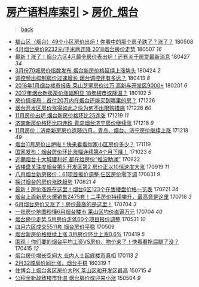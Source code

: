 [房产语料库索引](../../README.md)  > [房价_烟台](房价_烟台.md)
====
> [back](../README.md)

- [福山区（烟台）49个小区房价出炉！你看中的那个房子跌了？涨了？](http://jkwz.applinzi.com/ittc/7100671246050264080.html#%E7%A6%8F%E5%B1%B1%E5%8C%BA%EF%BC%88%E7%83%9F%E5%8F%B0%EF%BC%8949%E4%B8%AA%E5%B0%8F%E5%8C%BA%E6%88%BF%E4%BB%B7%E5%87%BA%E7%82%89%EF%BC%81%E4%BD%A0%E7%9C%8B%E4%B8%AD%E7%9A%84%E9%82%A3%E4%B8%AA%E6%88%BF%E5%AD%90%E8%B7%8C%E4%BA%86%EF%BC%9F%E6%B6%A8%E4%BA%86%EF%BC%9F) 180508  
- [4月烟台房价9232元/平米两连降 2018烟台房价走势](http://jkwz.applinzi.com/ittc/7100322715183612944.html#4%E6%9C%88%E7%83%9F%E5%8F%B0%E6%88%BF%E4%BB%B79232%E5%85%83%2F%E5%B9%B3%E7%B1%B3%E4%B8%A4%E8%BF%9E%E9%99%8D+2018%E7%83%9F%E5%8F%B0%E6%88%BF%E4%BB%B7%E8%B5%B0%E5%8A%BF) 180507 *16* 
- [最新！涨了！烟台六区4月最全房价表出炉！还有关于房贷最新消息](http://jkwz.applinzi.com/ittc/7096726479541109767.html#%E6%9C%80%E6%96%B0%EF%BC%81%E6%B6%A8%E4%BA%86%EF%BC%81%E7%83%9F%E5%8F%B0%E5%85%AD%E5%8C%BA4%E6%9C%88%E6%9C%80%E5%85%A8%E6%88%BF%E4%BB%B7%E8%A1%A8%E5%87%BA%E7%82%89%EF%BC%81%E8%BF%98%E6%9C%89%E5%85%B3%E4%BA%8E%E6%88%BF%E8%B4%B7%E6%9C%80%E6%96%B0%E6%B6%88%E6%81%AF) 180427 *34* 
- [3月份70城房价指数发布 烟台新房价格延续上涨势头](http://jkwz.applinzi.com/ittc/7095472553386837003.html#3%E6%9C%88%E4%BB%BD70%E5%9F%8E%E6%88%BF%E4%BB%B7%E6%8C%87%E6%95%B0%E5%8F%91%E5%B8%83+%E7%83%9F%E5%8F%B0%E6%96%B0%E6%88%BF%E4%BB%B7%E6%A0%BC%E5%BB%B6%E7%BB%AD%E4%B8%8A%E6%B6%A8%E5%8A%BF%E5%A4%B4) 180424 *2* 
- [调控频出抑制房价过速增长 烟台调控还有多远？](http://jkwz.applinzi.com/ittc/7091495302261638161.html#%E8%B0%83%E6%8E%A7%E9%A2%91%E5%87%BA%E6%8A%91%E5%88%B6%E6%88%BF%E4%BB%B7%E8%BF%87%E9%80%9F%E5%A2%9E%E9%95%BF+%E7%83%9F%E5%8F%B0%E8%B0%83%E6%8E%A7%E8%BF%98%E6%9C%89%E5%A4%9A%E8%BF%9C%EF%BC%9F) 180413 *8* 
- [2018年1月烟台楼市报告 莱山芝罘房价过万 高新与开发区9000+](http://jkwz.applinzi.com/ittc/7065160487858078731.html#2018%E5%B9%B41%E6%9C%88%E7%83%9F%E5%8F%B0%E6%A5%BC%E5%B8%82%E6%8A%A5%E5%91%8A+%E8%8E%B1%E5%B1%B1%E8%8A%9D%E7%BD%98%E6%88%BF%E4%BB%B7%E8%BF%87%E4%B8%87+%E9%AB%98%E6%96%B0%E4%B8%8E%E5%BC%80%E5%8F%91%E5%8C%BA9000%2B) 180201 *6* 
- [2017年烟台新房房价涨幅明显 18年楼市或降温？](http://jkwz.applinzi.com/ittc/7053993064593359889.html#2017%E5%B9%B4%E7%83%9F%E5%8F%B0%E6%96%B0%E6%88%BF%E6%88%BF%E4%BB%B7%E6%B6%A8%E5%B9%85%E6%98%8E%E6%98%BE+18%E5%B9%B4%E6%A5%BC%E5%B8%82%E6%88%96%E9%99%8D%E6%B8%A9%EF%BC%9F) 180102 *5* 
- [房价情报局：首付20万内在烟台还能买到哪里的房？](http://jkwz.applinzi.com/ittc/7051414521841730576.html#%E6%88%BF%E4%BB%B7%E6%83%85%E6%8A%A5%E5%B1%80%EF%BC%9A%E9%A6%96%E4%BB%9820%E4%B8%87%E5%86%85%E5%9C%A8%E7%83%9F%E5%8F%B0%E8%BF%98%E8%83%BD%E4%B9%B0%E5%88%B0%E5%93%AA%E9%87%8C%E7%9A%84%E6%88%BF%EF%BC%9F) 171226  
- [烟台开发区房价涨得如此之快为何不出限购措施](http://jkwz.applinzi.com/ittc/7051313441875166225.html#%E7%83%9F%E5%8F%B0%E5%BC%80%E5%8F%91%E5%8C%BA%E6%88%BF%E4%BB%B7%E6%B6%A8%E5%BE%97%E5%A6%82%E6%AD%A4%E4%B9%8B%E5%BF%AB%E4%B8%BA%E4%BD%95%E4%B8%8D%E5%87%BA%E9%99%90%E8%B4%AD%E6%8E%AA%E6%96%BD) 171226 *60* 
- [11月房价出炉 烟台新房价格环比25连涨](http://jkwz.applinzi.com/ittc/7048682078676190225.html#11%E6%9C%88%E6%88%BF%E4%BB%B7%E5%87%BA%E7%82%89+%E7%83%9F%E5%8F%B0%E6%96%B0%E6%88%BF%E4%BB%B7%E6%A0%BC%E7%8E%AF%E6%AF%9425%E8%BF%9E%E6%B6%A8) 171219 *11* 
- [济南新房价格环比四连跌 青岛烟台济宁房价继续涨](http://jkwz.applinzi.com/ittc/7048434623489508368.html#%E6%B5%8E%E5%8D%97%E6%96%B0%E6%88%BF%E4%BB%B7%E6%A0%BC%E7%8E%AF%E6%AF%94%E5%9B%9B%E8%BF%9E%E8%B7%8C+%E9%9D%92%E5%B2%9B%E7%83%9F%E5%8F%B0%E6%B5%8E%E5%AE%81%E6%88%BF%E4%BB%B7%E7%BB%A7%E7%BB%AD%E6%B6%A8) 171218 *9* 
- [11月房价：济南新房房价连降四月，青岛、烟台、济宁房价继续上涨](http://jkwz.applinzi.com/ittc/7048382147067380753.html#11%E6%9C%88%E6%88%BF%E4%BB%B7%EF%BC%9A%E6%B5%8E%E5%8D%97%E6%96%B0%E6%88%BF%E6%88%BF%E4%BB%B7%E8%BF%9E%E9%99%8D%E5%9B%9B%E6%9C%88%EF%BC%8C%E9%9D%92%E5%B2%9B%E3%80%81%E7%83%9F%E5%8F%B0%E3%80%81%E6%B5%8E%E5%AE%81%E6%88%BF%E4%BB%B7%E7%BB%A7%E7%BB%AD%E4%B8%8A%E6%B6%A8) 171218 *49* 
- [烟台11月房价出炉啦！快来看看你家小区房价多少？](http://jkwz.applinzi.com/ittc/7037776003047359504.html#%E7%83%9F%E5%8F%B011%E6%9C%88%E6%88%BF%E4%BB%B7%E5%87%BA%E7%82%89%E5%95%A6%EF%BC%81%E5%BF%AB%E6%9D%A5%E7%9C%8B%E7%9C%8B%E4%BD%A0%E5%AE%B6%E5%B0%8F%E5%8C%BA%E6%88%BF%E4%BB%B7%E5%A4%9A%E5%B0%91%EF%BC%9F) 171119  
- [国家发布：烟台房价环比涨幅连续第4个月下降！](http://jkwz.applinzi.com/ittc/7027607398326469649.html#%E5%9B%BD%E5%AE%B6%E5%8F%91%E5%B8%83%EF%BC%9A%E7%83%9F%E5%8F%B0%E6%88%BF%E4%BB%B7%E7%8E%AF%E6%AF%94%E6%B6%A8%E5%B9%85%E8%BF%9E%E7%BB%AD%E7%AC%AC4%E4%B8%AA%E6%9C%88%E4%B8%8B%E9%99%8D%EF%BC%81) 171023 *6* 
- [近期烟台十大城建利好 都在给房价“推波助澜”](http://jkwz.applinzi.com/ittc/7016136566169404433.html#%E8%BF%91%E6%9C%9F%E7%83%9F%E5%8F%B0%E5%8D%81%E5%A4%A7%E5%9F%8E%E5%BB%BA%E5%88%A9%E5%A5%BD+%E9%83%BD%E5%9C%A8%E7%BB%99%E6%88%BF%E4%BB%B7%E2%80%9C%E6%8E%A8%E6%B3%A2%E5%8A%A9%E6%BE%9C%E2%80%9D) 170922  
- [该楼盘关注度烟台第5 开发区第2 房价正以10倍速度大涨](http://jkwz.applinzi.com/ittc/7015042882539619344.html#%E8%AF%A5%E6%A5%BC%E7%9B%98%E5%85%B3%E6%B3%A8%E5%BA%A6%E7%83%9F%E5%8F%B0%E7%AC%AC5+%E5%BC%80%E5%8F%91%E5%8C%BA%E7%AC%AC2+%E6%88%BF%E4%BB%B7%E6%AD%A3%E4%BB%A510%E5%80%8D%E9%80%9F%E5%BA%A6%E5%A4%A7%E6%B6%A8) 170919 *11* 
- [八月烟台新房报价：61项目报价调整 仨区房价零下调](http://jkwz.applinzi.com/ittc/7007964546093024273.html#%E5%85%AB%E6%9C%88%E7%83%9F%E5%8F%B0%E6%96%B0%E6%88%BF%E6%8A%A5%E4%BB%B7%EF%BC%9A61%E9%A1%B9%E7%9B%AE%E6%8A%A5%E4%BB%B7%E8%B0%83%E6%95%B4+%E4%BB%A8%E5%8C%BA%E6%88%BF%E4%BB%B7%E9%9B%B6%E4%B8%8B%E8%B0%83) 170831 *9* 
- [探讨烟台的房价涨跌趋势](http://jkwz.applinzi.com/ittc/7004280386727969809.html#%E6%8E%A2%E8%AE%A8%E7%83%9F%E5%8F%B0%E7%9A%84%E6%88%BF%E4%BB%B7%E6%B6%A8%E8%B7%8C%E8%B6%8B%E5%8A%BF) 170821 *4* 
- [最新！房价涨跌在这里！烟台6区123个在售楼盘价格一览表](http://jkwz.applinzi.com/ittc/6992703346916721681.html#%E6%9C%80%E6%96%B0%EF%BC%81%E6%88%BF%E4%BB%B7%E6%B6%A8%E8%B7%8C%E5%9C%A8%E8%BF%99%E9%87%8C%EF%BC%81%E7%83%9F%E5%8F%B06%E5%8C%BA123%E4%B8%AA%E5%9C%A8%E5%94%AE%E6%A5%BC%E7%9B%98%E4%BB%B7%E6%A0%BC%E4%B8%80%E8%A7%88%E8%A1%A8) 170721 *34* 
- [烟台上周新房火爆销售2475套！二手房价持续攀升，最高竟是这里](http://jkwz.applinzi.com/ittc/6991715763382387728.html#%E7%83%9F%E5%8F%B0%E4%B8%8A%E5%91%A8%E6%96%B0%E6%88%BF%E7%81%AB%E7%88%86%E9%94%80%E5%94%AE2475%E5%A5%97%EF%BC%81%E4%BA%8C%E6%89%8B%E6%88%BF%E4%BB%B7%E6%8C%81%E7%BB%AD%E6%94%80%E5%8D%87%EF%BC%8C%E6%9C%80%E9%AB%98%E7%AB%9F%E6%98%AF%E8%BF%99%E9%87%8C) 170718 *3* 
- [6月烟台房价又涨了！房价最高的是这里！](http://jkwz.applinzi.com/ittc/6986495812254041092.html#6%E6%9C%88%E7%83%9F%E5%8F%B0%E6%88%BF%E4%BB%B7%E5%8F%88%E6%B6%A8%E4%BA%86%EF%BC%81%E6%88%BF%E4%BB%B7%E6%9C%80%E9%AB%98%E7%9A%84%E6%98%AF%E8%BF%99%E9%87%8C%EF%BC%81) 170704 *3* 
- [一张房价地图秒懂6月烟台楼市 莱山区均价直逼万元](http://jkwz.applinzi.com/ittc/6986414392760337412.html#%E4%B8%80%E5%BC%A0%E6%88%BF%E4%BB%B7%E5%9C%B0%E5%9B%BE%E7%A7%92%E6%87%826%E6%9C%88%E7%83%9F%E5%8F%B0%E6%A5%BC%E5%B8%82+%E8%8E%B1%E5%B1%B1%E5%8C%BA%E5%9D%87%E4%BB%B7%E7%9B%B4%E9%80%BC%E4%B8%87%E5%85%83) 170704 *40* 
- [烟台房价走势 5月房价走低60个项目报价调整](http://jkwz.applinzi.com/ittc/6973859383002809349.html#%E7%83%9F%E5%8F%B0%E6%88%BF%E4%BB%B7%E8%B5%B0%E5%8A%BF+5%E6%9C%88%E6%88%BF%E4%BB%B7%E8%B5%B0%E4%BD%8E60%E4%B8%AA%E9%A1%B9%E7%9B%AE%E6%8A%A5%E4%BB%B7%E8%B0%83%E6%95%B4) 170531 *10* 
- [四月六区成交5511套 烟台房价平稳](http://jkwz.applinzi.com/ittc/6965677157735990277.html#%E5%9B%9B%E6%9C%88%E5%85%AD%E5%8C%BA%E6%88%90%E4%BA%A45511%E5%A5%97+%E7%83%9F%E5%8F%B0%E6%88%BF%E4%BB%B7%E5%B9%B3%E7%A8%B3) 170509  
- [烟台新房价格继续上涨 3月房价环比上涨0.6%](http://jkwz.applinzi.com/ittc/6958268620806292485.html#%E7%83%9F%E5%8F%B0%E6%96%B0%E6%88%BF%E4%BB%B7%E6%A0%BC%E7%BB%A7%E7%BB%AD%E4%B8%8A%E6%B6%A8+3%E6%9C%88%E6%88%BF%E4%BB%B7%E7%8E%AF%E6%AF%94%E4%B8%8A%E6%B6%A80.6%25) 170419 *5* 
- [围观｜你们要的烟台平均工资VS房价、物价来了！快看看拖后腿了没？](http://jkwz.applinzi.com/ittc/6956767148008539141.html#%E5%9B%B4%E8%A7%82%EF%BD%9C%E4%BD%A0%E4%BB%AC%E8%A6%81%E7%9A%84%E7%83%9F%E5%8F%B0%E5%B9%B3%E5%9D%87%E5%B7%A5%E8%B5%84VS%E6%88%BF%E4%BB%B7%E3%80%81%E7%89%A9%E4%BB%B7%E6%9D%A5%E4%BA%86%EF%BC%81%E5%BF%AB%E7%9C%8B%E7%9C%8B%E6%8B%96%E5%90%8E%E8%85%BF%E4%BA%86%E6%B2%A1%EF%BC%9F) 170415 *12* 
- [烟台房价增长空间大 业内人士起底楼市真相](http://jkwz.applinzi.com/ittc/6922561365540865029.html#%E7%83%9F%E5%8F%B0%E6%88%BF%E4%BB%B7%E5%A2%9E%E9%95%BF%E7%A9%BA%E9%97%B4%E5%A4%A7+%E4%B8%9A%E5%86%85%E4%BA%BA%E5%A3%AB%E8%B5%B7%E5%BA%95%E6%A5%BC%E5%B8%82%E7%9C%9F%E7%9B%B8) 170113 *2* 
- [2月32城房价同比涨，烟台平稳](http://jkwz.applinzi.com/ittc/6811251123004376069.html#2%E6%9C%8832%E5%9F%8E%E6%88%BF%E4%BB%B7%E5%90%8C%E6%AF%94%E6%B6%A8%EF%BC%8C%E7%83%9F%E5%8F%B0%E5%B9%B3%E7%A8%B3) 160319 *1* 
- [住博会上烟台各区房价大PK 莱山区和开发区最高](http://jkwz.applinzi.com/ittc/547650614912509933.html#%E4%BD%8F%E5%8D%9A%E4%BC%9A%E4%B8%8A%E7%83%9F%E5%8F%B0%E5%90%84%E5%8C%BA%E6%88%BF%E4%BB%B7%E5%A4%A7PK+%E8%8E%B1%E5%B1%B1%E5%8C%BA%E5%92%8C%E5%BC%80%E5%8F%91%E5%8C%BA%E6%9C%80%E9%AB%98) 150715 *4* 
- [公积金新政致楼市升温 烟台房价或迎来小涨](http://jkwz.applinzi.com/ittc/547650611407030823.html#%E5%85%AC%E7%A7%AF%E9%87%91%E6%96%B0%E6%94%BF%E8%87%B4%E6%A5%BC%E5%B8%82%E5%8D%87%E6%B8%A9+%E7%83%9F%E5%8F%B0%E6%88%BF%E4%BB%B7%E6%88%96%E8%BF%8E%E6%9D%A5%E5%B0%8F%E6%B6%A8) 150504 *9* 
